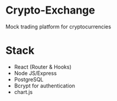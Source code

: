 # Crypto-Exchange
<p> Mock trading platform for cryptocurrencies </p>

# Stack 
- React (Router & Hooks)
-	Node JS/Express
-	PostgreSQL
-	Bcrypt for authentication
- chart.js 
